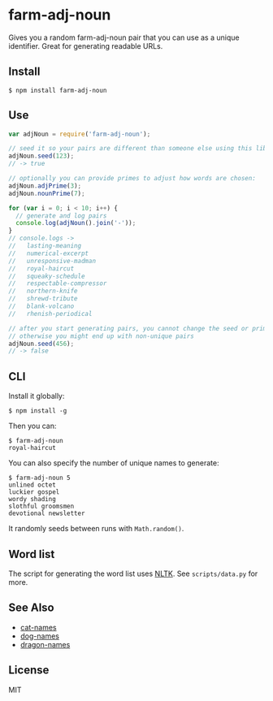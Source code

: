 # farm-adj-noun

Gives you a random farm-adj-noun pair that you can use as a unique identifier.
Great for generating readable URLs.

## Install

```shell
$ npm install farm-adj-noun
```

## Use

```javascript
var adjNoun = require('farm-adj-noun');

// seed it so your pairs are different than someone else using this lib
adjNoun.seed(123);
// -> true

// optionally you can provide primes to adjust how words are chosen:
adjNoun.adjPrime(3);
adjNoun.nounPrime(7);

for (var i = 0; i < 10; i++) {
  // generate and log pairs
  console.log(adjNoun().join('-'));
}
// console.logs ->
//   lasting-meaning
//   numerical-excerpt
//   unresponsive-madman
//   royal-haircut
//   squeaky-schedule
//   respectable-compressor
//   northern-knife
//   shrewd-tribute
//   blank-volcano
//   rhenish-periodical

// after you start generating pairs, you cannot change the seed or primes
// otherwise you might end up with non-unique pairs
adjNoun.seed(456);
// -> false
```

## CLI

Install it globally:

```shell
$ npm install -g
```

Then you can:

```shell
$ farm-adj-noun
royal-haircut
```

You can also specify the number of unique names to generate:

```shell
$ farm-adj-noun 5
unlined octet
luckier gospel
wordy shading
slothful groomsmen
devotional newsletter
```

It randomly seeds between runs with `Math.random()`.


## Word list

The script for generating the word list uses [NLTK](http://www.nltk.org/).
See `scripts/data.py` for more.

## See Also
* [cat-names](https://github.com/sindresorhus/cat-names)
* [dog-names](https://github.com/sindresorhus/dog-names)
* [dragon-names](https://github.com/kraihn/dragon-names)

## License
MIT
